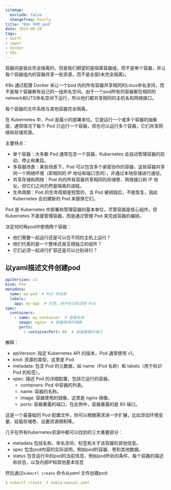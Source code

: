 ```yaml
---
sitemap:
  exclude: false
  changefreq: hourly
title: 'K8s 中的 pod'
date: 2024-09-29
tags:
- swift
- vapor
- docker
- k8s
---
```



容器间是彼此完全隔离的，但是我们期望的是隔离容器组，而不是单个容器，并让每个容器组内的容器共享一些资源，而不是全部(未完全隔离)。

K8s 通过配置 Docker 来让一个pod 内的所有容器共享相同的Linux命名空间，而不是每个容器都有自己的一组命名空间。由于一个pod所有的容器都在相同的network和UTS命名空间下运行，所以他们都共享相同的主机名和网络接口。

每个容器的文件系统与其他容器完全隔离。

在 Kubernetes 中，Pod 是最小的部署单位。它是运行一个或多个容器的抽象层，通常情况下每个 Pod 只运行一个容器，但也可以运行多个容器，它们共享网络和存储资源。


主要特点：

- 单个容器：大多数 Pod 通常包含一个容器，Kubernetes 会自动管理容器的启动、停止和重启。
- 多容器场景：某些场景下，Pod 可以包含多个紧密协作的容器，这些容器共享同一个网络环境（即相同的 IP 地址和端口空间），并通过本地存储进行通信。
- 共享存储和网络：Pod 内的所有容器共享相同的存储卷、网络接口和 IP 地址，但它们之间仍然是隔离的进程。
- 生命周期：Pod 的生命周期是短暂的，当 Pod 被销毁后，不能恢复，因此 Kubernetes 会创建新的 Pod 来替换它们。

Pod 是 Kubernetes 中部署和管理容器的基本单位，尽管容器是核心组件，但 Kubernetes 不直接管理容器，而是通过管理 Pod 来完成容器的编排。

决定何时再pod中使用两个容器：

 * 他们需要一起运行还是可以在不同的主机上运行？
 * 他们代表的是一个整体还是互相独立的组件？
 * 它们必须一起进行扩容还是可以分别进行？


##  以yaml描述文件创建pod

```yaml
apiVersion: v1
kind: Pod
metadata:
  name: my-pod  # Pod 的名称
  labels:
    app: my-app  # 标签，用于标识和选择 Pod
spec:
  containers:
    - name: my-container  # 容器名称
      image: nginx  # 容器使用的镜像
      ports:
        - containerPort: 80  # 容器暴露的端口
```

解释：

- apiVersion: 指定 Kubernetes API 的版本，Pod 通常使用 v1。
- kind: 资源的类型，这里是 Pod
- metadata: 包含 Pod 的元数据，如 name（Pod 名称）和 labels（用于标识 Pod 的标签）。
- spec: 描述 Pod 的详细配置，包括它运行的容器。
  - containers: Pod 中容器的列表。
  - name: 容器的名称。
  - image: 容器使用的镜像，这里是 nginx 镜像。
  - ports: 容器暴露的端口，在此例中，容器暴露的是 80 端口。

这是一个最基础的 Pod 配置文件，你可以根据需求进一步扩展，比如添加环境变量、挂载存储卷、设置资源限制等。


几乎在所有Kubernetes资源中都可以找到的三大重要部分：

- metadata 包括名称、命名空间、标签和关于该容器的其他信息。
- spec 包含pod内容的实际说明，例如pod的容器、卷和其他数据。
- status 包含运行中的pod的当前信息，例如pod所处的条件、每个容器的描述和状态，以及内部IP和其他基本信息


然后通过`kubectl create` 命令从yaml 文件创建pod:

```yaml
$ kubectl create -f kubia-manual.yaml
```


  
